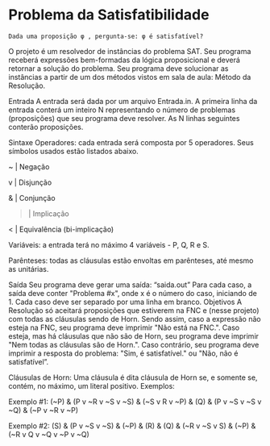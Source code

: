 # Problema da Satisfatibilidade
    Dada uma proposição φ , pergunta-se: φ é satisfatível?
O projeto é um resolvedor de instâncias do problema SAT. Seu programa receberá expressões bem-formadas da lógica proposicional e deverá retornar a solução do problema. Seu programa deve solucionar as instâncias a partir de um dos métodos vistos em sala de aula: Método da Resolução.

Entrada
A entrada será dada por um arquivo Entrada.in.
A primeira linha da entrada conterá um inteiro N representando o número de problemas (proposições) que seu programa deve resolver.
As N linhas seguintes conterão proposições.

Sintaxe
Operadores: cada entrada será composta por 5 operadores. Seus símbolos usados estão listados abaixo.

~ | Negação

v | Disjunção

& | Conjunção

> | Implicação

< | Equivalência (bi-implicação)

Variáveis: a entrada terá no máximo 4 variáveis - P, Q, R e S.

Parênteses: todas as cláusulas estão envoltas em parênteses, até mesmo as unitárias.

Saída
Seu programa deve gerar uma saída: “saida.out”
Para cada caso, a saída deve conter "Problema #x", onde x é o número do caso, iniciando de 1.
Cada caso deve ser separado por uma linha em branco.
Objetivos
A Resolução só aceitará proposições que estiverem na FNC e (nesse projeto) com todas as cláusulas sendo de Horn.
Sendo assim, caso a expressão não esteja na FNC, seu programa deve imprimir "Não está na FNC.".
Caso esteja, mas há cláusulas que não são de Horn, seu programa deve imprimir "Nem todas as cláusulas são de Horn.".
Caso contrário, seu programa deve imprimir a resposta do problema: "Sim, é satisfatível." ou "Não, não é satisfatível”.

Cláusulas de Horn:
Uma cláusula é dita cláusula de Horn se, e somente se, contém, no máximo, um literal positivo. Exemplos:

Exemplo #1:
(~P) & (P v ~R v ~S v ~S) & (~S v R v ~P) & (Q) & (P v ~S v ~S v ~Q) & (~P v ~R v ~P)

Exemplo #2:
(S) & (P v ~S v ~S) & (~P) & (R) & (Q) & (~R v ~S v S) & (~P) & (~R v Q v ~Q v ~P v ~Q)

